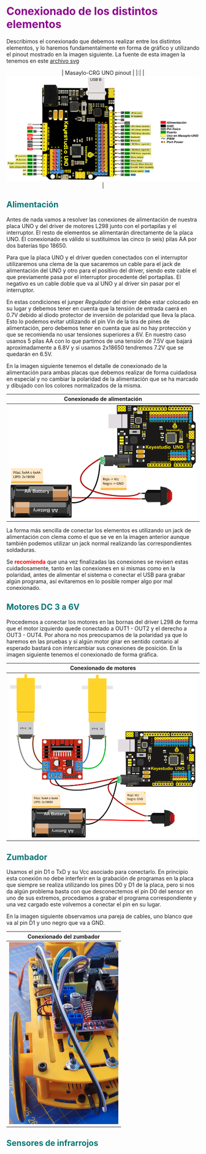 # <FONT COLOR=#8B008B>Conexionado de los distintos elementos</FONT>
Describimos el conexionado que debemos realizar entre los distintos elementos, y lo haremos fundamentalmente en forma de gráfico y utilizando el pinout mostrado en la imagen siguiente. La fuente de esta imagen la tenemos en este [archivo svg](../../img/conexionado-pruebas/UNO/Masaylo-UNO-pinout.svg)

<center>

| Masaylo-CRG UNO pinout |
|:|
| ![Masaylo-CRG UNO pinout](../../img/conexionado-pruebas/UNO/Masaylo-UNO-pinout.png) |

</center>

## <FONT COLOR=#007575>**Alimentación**</font>
Antes de nada vamos a resolver las conexiones de alimentación de nuestra placa UNO y del driver de motores L298 junto con el portapilas y el interruptor. El resto de elementos se alimentarán directamente de la placa UNO. El conexionado es válido si sustituimos las cinco (o seis) pilas AA por dos baterías tipo 18650.

Para que la placa UNO y el driver queden conectados con el interruptor utilizaremos una clema de la que sacaremos un cable para el jack de alimentación del UNO y otro para el positivo del driver, siendo este cable el que previamente pasa por el interruptor procedente del portapilas. El negativo es un cable doble que va al UNO y al driver sin pasar por el interruptor.

En estas condiciones el junper *Regulador* del driver debe estar colocado en su lugar y debemos tener en cuenta que la tensión de entrada caerá en 0.7V debido al diodo protector de inversión de polaridad que lleva la placa. Esto lo podemos evitar utilizando el pin Vin de la tira de pines de alimentación, pero debemos tener en cuenta que así no hay protección y que se recomienda no usar tensiones superiores a 6V. En nuestro caso usamos 5 pilas AA con lo que partimos de una tensión de 7.5V que bajará aproximadamente a 6.8V y si usamos 2x18650 tendremos 7.2V que se quedarán en 6.5V.

En la imagen siguiente tenemos el detalle de conexionado de la alimentación para ambas placas que debemos realizar de forma cuidadosa en especial y no cambiar la polaridad de la alimentación que se ha marcado y dibujado con los colores normalizados de la misma.

<center>

| Conexionado de alimentación |
|:-:|
| ![](../../img/conexionado-pruebas/UNO/Alimentacion.png) |

</center>

La forma más sencilla de conectar los elementos es utilizando un jack de alimentación con clema como el que se ve en la imagen anterior aunque también podemos utilizar un jack normal realizando las correspondientes soldaduras.

Se **<FONT COLOR=#FF0000>recomienda</FONT>** que una vez finalizadas las conexiones se revisen estas cuidadosamente, tanto en las conexiones en si mismas como en la polaridad, antes de alimentar el sistema o conectar el USB para grabar algún programa, así evitaremos en lo posible romper algo por mal conexionado.

## <FONT COLOR=#007575>**Motores DC 3 a 6V**</font>
Procedemos a conectar los motores en las bornas del driver L298 de forma que el motor izquierdo quede conectado a OUT1 - OUT2 y el derecho a OUT3 - OUT4. Por ahora no nos preocupamos de la polaridad ya que lo haremos en las pruebas y si algún motor girar en sentido contario al esperado bastará con intercambiar sus conexiones de posición. En la imagen siguiente tenemos el conexionado de forma gráfica.

<center>

| Conexionado de motores |
|:-:|
| ![](../../img/conexionado-pruebas/UNO/motores.png) |

</center>

## <FONT COLOR=#007575>**Zumbador**</font>
Usamos el pin D1 o TxD y su Vcc asociado para conectarlo. En principio esta conexión no debe interferir en la grabación de programas en la placa que siempre se realiza utilizando los pines D0 y D1 de la placa, pero si nos da algún problema basta con que desconectemos el pin D0 del sensor en uno de sus extremos, procedamos a grabar el programa correspondiente y una vez cargado este volvemos a conectar el pin en su lugar.

En la imagen siguiente observamos una pareja de cables, uno blanco que va al pin D1 y uno negro que va a GND.

<center>

| Conexionado del zumbador |
|:-:|
| ![](../../img/conexionado-pruebas/UNO/conex-zumbador.png) |

</center>

## <FONT COLOR=#007575>**Sensores de infrarrojos**</font>
